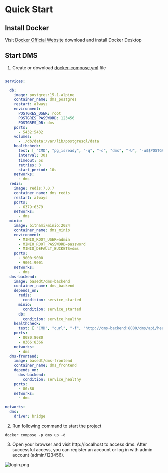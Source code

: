 # Quick Start

## Install Docker

Visit [Docker Official Website](https://www.docker.com/) download and install Docker Desktop

## Start DMS

1. Create or download [docker-compose.yml](https://github.com/basedt/dms-web/blob/main/docker/docker-compose.yml) file

```yaml

services:

  db:
    image: postgres:15.1-alpine
    container_name: dms_postgres
    restart: always
    environment:
      POSTGRES_USER: root
      POSTGRES_PASSWORD: 123456
      POSTGRES_DB: dms
    ports:
      - 5432:5432
    volumes:
      - ./db/data:/var/lib/postgresql/data
    healthcheck:
      test: [ "CMD", "pg_isready", "-q", "-d", "dms", "-U", "-u$$POSTGRES_USER" ]
      interval: 30s
      timeout: 5s
      retries: 3
      start_period: 10s
    networks:
      - dms
  redis:
    image: redis:7.0.7
    container_name: dms_redis
    restart: always
    ports:
      - 6379:6379
    networks:
      - dms
  minio:
    image: bitnami/minio:2024
    container_name: dms_minio
    environment:
      - MINIO_ROOT_USER=admin
      - MINIO_ROOT_PASSWORD=password
      - MINIO_DEFAULT_BUCKETS=dms
    ports:
      - 9000:9000
      - 9001:9001
    networks:
      - dms
  dms-backend:
    image: basedt/dms-backend
    container_name: dms_backend
    depends_on:
      redis:
        condition: service_started
      minio:
        condition: service_started
      db:
        condition: service_healthy
    healthcheck:
      test: [ "CMD", "curl", "-f", "http://dms-backend:8080/dms/api/health/status" ]
    ports:
      - 8080:8080
      - 8366:8366
    networks:
      - dms
  dms-frontend:
    image: basedt/dms-frontend
    container_name: dms_frontend
    depends_on:
      dms-backend:
        condition: service_healthy
    ports:
      - 80:80
    networks:
      - dms

networks:
  dms:
    driver: bridge
```

2. Run following command to start the project

```shell
docker compose -p dms up -d
```

3. Open your browser and visit http://localhost to access dms. After successful access, you can register an account or
   log in with admin account (admin/123456).

![login.png](/images/start/login.png)